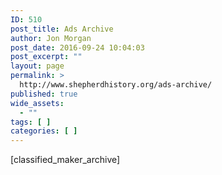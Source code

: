 ```yaml
---
ID: 510
post_title: Ads Archive
author: Jon Morgan
post_date: 2016-09-24 10:04:03
post_excerpt: ""
layout: page
permalink: >
  http://www.shepherdhistory.org/ads-archive/
published: true
wide_assets:
  - ""
tags: [ ]
categories: [ ]
---
```

[classified_maker_archive]